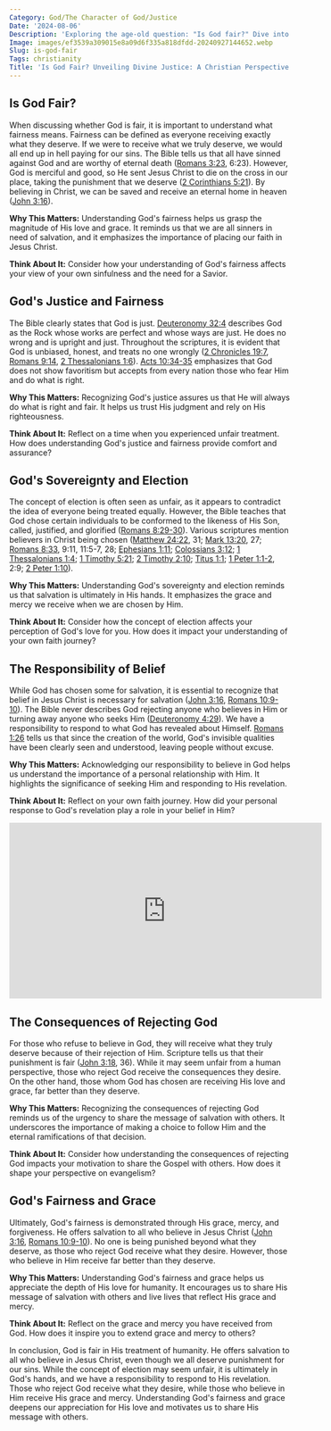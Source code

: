 ```yaml
---
Category: God/The Character of God/Justice
Date: '2024-08-06'
Description: 'Exploring the age-old question: "Is God fair?" Dive into the concept of divine justice and fairness in this thought-provoking article.'
Image: images/ef3539a309015e8a09d6f335a818dfdd-20240927144652.webp
Slug: is-god-fair
Tags: christianity
Title: 'Is God Fair? Unveiling Divine Justice: A Christian Perspective'
---
```


## Is God Fair?

When discussing whether God is fair, it is important to understand what fairness means. Fairness can be defined as everyone receiving exactly what they deserve. If we were to receive what we truly deserve, we would all end up in hell paying for our sins. The Bible tells us that all have sinned against God and are worthy of eternal death ([Romans 3:23](https://www.bibleref.com/Romans/3/Romans-3-23.html), 6:23). However, God is merciful and good, so He sent Jesus Christ to die on the cross in our place, taking the punishment that we deserve ([2 Corinthians 5:21](https://www.bibleref.com/2-Corinthians/5/2-Corinthians-5-21.html)). By believing in Christ, we can be saved and receive an eternal home in heaven ([John 3:16](https://www.bibleref.com/John/3/John-3-16.html)).

**Why This Matters:** Understanding God's fairness helps us grasp the magnitude of His love and grace. It reminds us that we are all sinners in need of salvation, and it emphasizes the importance of placing our faith in Jesus Christ.

**Think About It:** Consider how your understanding of God's fairness affects your view of your own sinfulness and the need for a Savior.

## God's Justice and Fairness

The Bible clearly states that God is just. [Deuteronomy 32:4](https://www.bibleref.com/Deuteronomy/32/Deuteronomy-32-4.html) describes God as the Rock whose works are perfect and whose ways are just. He does no wrong and is upright and just. Throughout the scriptures, it is evident that God is unbiased, honest, and treats no one wrongly ([2 Chronicles 19:7](https://www.bibleref.com/2-Chronicles/19/2-Chronicles-19-7.html), [Romans 9:14](https://www.bibleref.com/Romans/9/Romans-9-14.html), [2 Thessalonians 1:6](https://www.bibleref.com/2-Thessalonians/1/2-Thessalonians-1-6.html)). [Acts 10:34-35](https://www.bibleref.com/Acts/10/Acts-10-34.html) emphasizes that God does not show favoritism but accepts from every nation those who fear Him and do what is right.

**Why This Matters:** Recognizing God's justice assures us that He will always do what is right and fair. It helps us trust His judgment and rely on His righteousness.

**Think About It:** Reflect on a time when you experienced unfair treatment. How does understanding God's justice and fairness provide comfort and assurance?

## God's Sovereignty and Election

The concept of election is often seen as unfair, as it appears to contradict the idea of everyone being treated equally. However, the Bible teaches that God chose certain individuals to be conformed to the likeness of His Son, called, justified, and glorified ([Romans 8:29-30](https://www.bibleref.com/Romans/8/Romans-8-29.html)). Various scriptures mention believers in Christ being chosen ([Matthew 24:22](https://www.bibleref.com/Matthew/24/Matthew-24-22.html), 31; [Mark 13:20](https://www.bibleref.com/Mark/13/Mark-13-20.html), 27; [Romans 8:33](https://www.bibleref.com/Romans/8/Romans-8-33.html), 9:11, 11:5-7, 28; [Ephesians 1:11](https://www.bibleref.com/Ephesians/1/Ephesians-1-11.html); [Colossians 3:12](https://www.bibleref.com/Colossians/3/Colossians-3-12.html); [1 Thessalonians 1:4](https://www.bibleref.com/1-Thessalonians/1/1-Thessalonians-1-4.html); [1 Timothy 5:21](https://www.bibleref.com/1-Timothy/5/1-Timothy-5-21.html); [2 Timothy 2:10](https://www.bibleref.com/2-Timothy/2/2-Timothy-2-10.html); [Titus 1:1](https://www.bibleref.com/Titus/1/Titus-1-1.html); [1 Peter 1:1-2](https://www.bibleref.com/1-Peter/1/1-Peter-1-1.html), 2:9; [2 Peter 1:10](https://www.bibleref.com/2-Peter/1/2-Peter-1-10.html)).

**Why This Matters:** Understanding God's sovereignty and election reminds us that salvation is ultimately in His hands. It emphasizes the grace and mercy we receive when we are chosen by Him.

**Think About It:** Consider how the concept of election affects your perception of God's love for you. How does it impact your understanding of your own faith journey?

## The Responsibility of Belief

While God has chosen some for salvation, it is essential to recognize that belief in Jesus Christ is necessary for salvation ([John 3:16](https://www.bibleref.com/John/3/John-3-16.html), [Romans 10:9-10](https://www.bibleref.com/Romans/10/Romans-10-9.html)). The Bible never describes God rejecting anyone who believes in Him or turning away anyone who seeks Him ([Deuteronomy 4:29](https://www.bibleref.com/Deuteronomy/4/Deuteronomy-4-29.html)). We have a responsibility to respond to what God has revealed about Himself. [Romans 1:26](https://www.bibleref.com/Romans/1/Romans-1-26.html) tells us that since the creation of the world, God's invisible qualities have been clearly seen and understood, leaving people without excuse.

**Why This Matters:** Acknowledging our responsibility to believe in God helps us understand the importance of a personal relationship with Him. It highlights the significance of seeking Him and responding to His revelation.

**Think About It:** Reflect on your own faith journey. How did your personal response to God's revelation play a role in your belief in Him?


<iframe width="560" height="315" src="https://www.youtube.com/embed/E-7ZChca4KE" frameborder="0" allow="autoplay; encrypted-media" allowfullscreen></iframe>


## The Consequences of Rejecting God

For those who refuse to believe in God, they will receive what they truly deserve because of their rejection of Him. Scripture tells us that their punishment is fair ([John 3:18](https://www.bibleref.com/John/3/John-3-18.html), 36). While it may seem unfair from a human perspective, those who reject God receive the consequences they desire. On the other hand, those whom God has chosen are receiving His love and grace, far better than they deserve.

**Why This Matters:** Recognizing the consequences of rejecting God reminds us of the urgency to share the message of salvation with others. It underscores the importance of making a choice to follow Him and the eternal ramifications of that decision.

**Think About It:** Consider how understanding the consequences of rejecting God impacts your motivation to share the Gospel with others. How does it shape your perspective on evangelism?

## God's Fairness and Grace

Ultimately, God's fairness is demonstrated through His grace, mercy, and forgiveness. He offers salvation to all who believe in Jesus Christ ([John 3:16](https://www.bibleref.com/John/3/John-3-16.html), [Romans 10:9-10](https://www.bibleref.com/Romans/10/Romans-10-9.html)). No one is being punished beyond what they deserve, as those who reject God receive what they desire. However, those who believe in Him receive far better than they deserve.

**Why This Matters:** Understanding God's fairness and grace helps us appreciate the depth of His love for humanity. It encourages us to share His message of salvation with others and live lives that reflect His grace and mercy.

**Think About It:** Reflect on the grace and mercy you have received from God. How does it inspire you to extend grace and mercy to others?

In conclusion, God is fair in His treatment of humanity. He offers salvation to all who believe in Jesus Christ, even though we all deserve punishment for our sins. While the concept of election may seem unfair, it is ultimately in God's hands, and we have a responsibility to respond to His revelation. Those who reject God receive what they desire, while those who believe in Him receive His grace and mercy. Understanding God's fairness and grace deepens our appreciation for His love and motivates us to share His message with others.